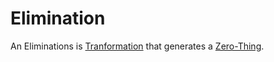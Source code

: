 # Elimination

An Eliminations is [Tranformation](600164.md) that generates a [Zero-Thing](10000061.md).
